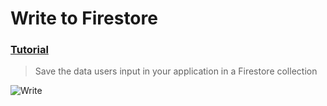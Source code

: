 # Write to Firestore
### [Tutorial](https://designcode.io/swiftui-advanced-handbook-write-to-firestore)
> Save the data users input in your application in a Firestore collection

![Write](https://github.com/user-attachments/assets/c86a987b-2818-4499-9081-662478396088)
